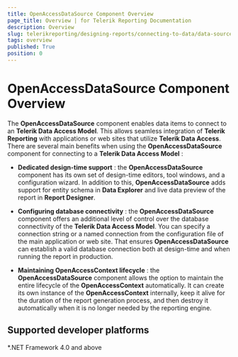 ```yaml
---
title: OpenAccessDataSource Component Overview
page_title: Overview | for Telerik Reporting Documentation
description: Overview
slug: telerikreporting/designing-reports/connecting-to-data/data-source-components/openaccessdatasource-component/overview
tags: overview
published: True
position: 0
---
```


# OpenAccessDataSource Component Overview



The __OpenAccessDataSource__  component enables data items to connect to an __Telerik Data Access Model__. This allows         seamless integration of __Telerik Reporting__  with applications or web sites that utilize __Telerik Data Access__.         There are several main benefits when using the __OpenAccessDataSource__  component for connecting to a         __Telerik Data Access Model__ :       

*  __Dedicated design-time support__  : the __OpenAccessDataSource__  component has its own set of design-time editors,
            tool windows, and a configuration wizard. In addition to this, __OpenAccessDataSource__  adds
            support for entity schema in __Data Explorer__  and live data preview of the report in __Report Designer__.

*  __Configuring database connectivity__  : the __OpenAccessDataSource__  component
            offers an additional level of control over the database connectivity of the __Telerik Data Access Model__. You can
            specify a connection string or a named connection from the configuration file of the main application or web site.
            That ensures __OpenAccessDataSource__  can establish a valid database connection both at design-time and when
            running the report in production.

*  __Maintaining OpenAccessContext lifecycle__  : the __OpenAccessDataSource__  component
            allows the option to maintain the entire lifecycle of the __OpenAccessContext__  automatically. It can create its
            own instance of the __OpenAccessContext__  internally, keep it alive for the duration of the report generation process,
            and then destroy it automatically when it is no longer needed by the reporting engine.

## Supported developer platforms

*.NET Framework 4.0 and above             


